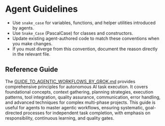 # Agent Guidelines

- Use `snake_case` for variables, functions, and helper utilities introduced by agents.
- Use `Snake_Case` (PascalCase) for classes and constructors.
- Update existing agent-authored code to match these conventions when you make changes.
- If you must diverge from this convention, document the reason directly in the relevant file.

## Reference Guide

The [GUIDE_TO_AGENTIC_WORKFLOWS_BY_GROK.md](docs/GUIDE_TO_AGENTIC_WORKFLOWS_BY_GROK.md) provides comprehensive principles for autonomous AI task execution. It covers foundational concepts, context gathering, planning strategies, execution patterns, tool integration, quality assurance, communication, error handling, and advanced techniques for complex multi-phase projects. This guide is useful for agents to master agentic workflows, ensuring systematic, goal-directed processes for independent task completion, with emphasis on responsibility, continuous learning, and quality gates.
